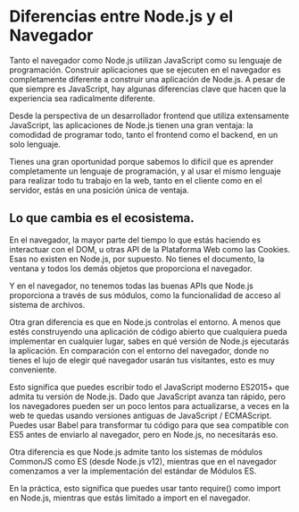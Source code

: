 # Diferencias entre Node.js y el Navegador

Tanto el navegador como Node.js utilizan JavaScript como su lenguaje de programación. Construir aplicaciones que se ejecuten en el navegador es completamente diferente a construir una aplicación de Node.js. A pesar de que siempre es JavaScript, hay algunas diferencias clave que hacen que la experiencia sea radicalmente diferente.

Desde la perspectiva de un desarrollador frontend que utiliza extensamente JavaScript, las aplicaciones de Node.js tienen una gran ventaja: la comodidad de programar todo, tanto el frontend como el backend, en un solo lenguaje.

Tienes una gran oportunidad porque sabemos lo difícil que es aprender completamente un lenguaje de programación, y al usar el mismo lenguaje para realizar todo tu trabajo en la web, tanto en el cliente como en el servidor, estás en una posición única de ventaja.

## Lo que cambia es el ecosistema.

En el navegador, la mayor parte del tiempo lo que estás haciendo es interactuar con el DOM, u otras API de la Plataforma Web como las Cookies. Esas no existen en Node.js, por supuesto. No tienes el documento, la ventana y todos los demás objetos que proporciona el navegador.

Y en el navegador, no tenemos todas las buenas APIs que Node.js proporciona a través de sus módulos, como la funcionalidad de acceso al sistema de archivos.

Otra gran diferencia es que en Node.js controlas el entorno. A menos que estés construyendo una aplicación de código abierto que cualquiera pueda implementar en cualquier lugar, sabes en qué versión de Node.js ejecutarás la aplicación. En comparación con el entorno del navegador, donde no tienes el lujo de elegir qué navegador usarán tus visitantes, esto es muy conveniente.

Esto significa que puedes escribir todo el JavaScript moderno ES2015+ que admita tu versión de Node.js. Dado que JavaScript avanza tan rápido, pero los navegadores pueden ser un poco lentos para actualizarse, a veces en la web te quedas usando versiones antiguas de JavaScript / ECMAScript. Puedes usar Babel para transformar tu código para que sea compatible con ES5 antes de enviarlo al navegador, pero en Node.js, no necesitarás eso.

Otra diferencia es que Node.js admite tanto los sistemas de módulos CommonJS como ES (desde Node.js v12), mientras que en el navegador comenzamos a ver la implementación del estándar de Módulos ES.

En la práctica, esto significa que puedes usar tanto require() como import en Node.js, mientras que estás limitado a import en el navegador.